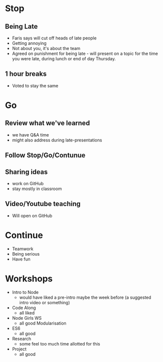 # Stop 
## Being Late
* Faris says will cut off heads of late people
* Getting annoying
* Not about you, it's about the team
* Agreed on punishment for being late - will present on a topic for the time you were late, during lunch or end of day Thursday.

## 1 hour breaks
* Voted to stay the same

# Go
## Review what we've learned
* we have Q&A time
* might also address during late-presentations
## Follow Stop/Go/Contunue
## Sharing ideas
* work on GitHub
* stay mostly in classroom

## Video/Youtube teaching
* Will open on GitHub

# Continue
* Teamwork
* Being serious
* Have fun

# Workshops
* Intro to Node
  * would have liked a pre-intro maybe the week before (a suggested intro video or something)
* Code Along
  * all liked
* Node Girls WS
  * all good
Modularisation
* ES6
  * all good
* Research
  * some feel too much time allotted for this
* Project
  * all good

